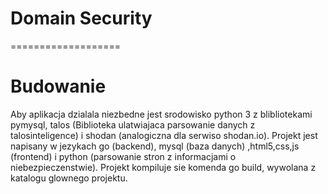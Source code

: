# Domain Security
===================

# Budowanie
Aby aplikacja dzialala niezbedne jest srodowisko python 3 z blibliotekami pymysql, talos (Biblioteka ulatwiajaca parsowanie danych z talosinteligence) i 
shodan (analogiczna dla serwiso shodan.io).
Projekt jest napisany w jezykach go (backend), mysql (baza danych) ,html5,css,js (frontend) i python (parsowanie stron z informacjami o niebezpieczenstwie). 
Projekt kompiluje sie komenda go build, wywolana z katalogu glownego projektu. 
